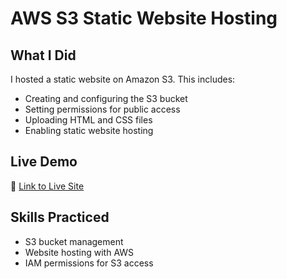 # AWS S3 Static Website Hosting

## What I Did
I hosted a static website on Amazon S3. This includes:

- Creating and configuring the S3 bucket
- Setting permissions for public access
- Uploading HTML and CSS files
- Enabling static website hosting

## Live Demo
🔗 [Link to Live Site](http://http://bucket-lacerda-github.s3-website.us-east-2.amazonaws.com)

## Skills Practiced
- S3 bucket management
- Website hosting with AWS
- IAM permissions for S3 access
